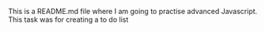 This is a README.md file where I am going to practise advanced Javascript. This task was for creating a to do list